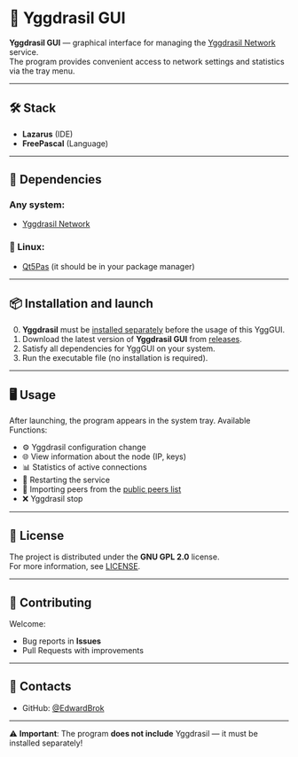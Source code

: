 # 🌳 Yggdrasil GUI

**Yggdrasil GUI** — graphical interface for managing the [Yggdrasil Network](https://yggdrasil-network.github.io/) service.  
The program provides convenient access to network settings and statistics via the tray menu.   

---

## 🛠 Stack
- **Lazarus** (IDE)
- **FreePascal** (Language)  

---

## 📎 Dependencies

### Any system:
- [Yggdrasil Network](https://github.com/yggdrasil-network/yggdrasil-go/releases/latest)
### 🐧 Linux:
- [Qt5Pas](https://github.com/davidbannon/libqt5pas/releases/latest) (it should be in your package manager)  

---

## 📦 Installation and launch
0. **Yggdrasil** must be [installed separately](https://yggdrasil-network.github.io/installation.html) before the usage of this YggGUI.  
1. Download the latest version of **Yggdrasil GUI** from [releases](https://github.com/EdwardBrok/yggdrasil-network-gui/releases).
2. Satisfy all dependencies for YggGUI on your system.  
3. Run the executable file (no installation is required).  

---

## 🖥 Usage
After launching, the program appears in the system tray. Available Functions:
- ⚙️ Yggdrasil configuration change  
- 🌐 View information about the node (IP, keys)  
- 📊 Statistics of active connections  
- 🔄 Restarting the service
- 📩 Importing peers from the [public peers list]('https://publicpeers.neilalexander.dev/publicnodes.json')  
- ❌ Yggdrasil stop  

---

## 📜 License
The project is distributed under the **GNU GPL 2.0** license.  
For more information, see [LICENSE](LICENSE).  

---

## 🤝 Contributing
Welcome:  
- Bug reports in **Issues**  
- Pull Requests with improvements  

---

## 📩 Contacts
- GitHub: [@EdwardBrok](https://github.com/EdwardBrok)  

---

⚠️ **Important**: The program **does not include** Yggdrasil — it must be installed separately!
